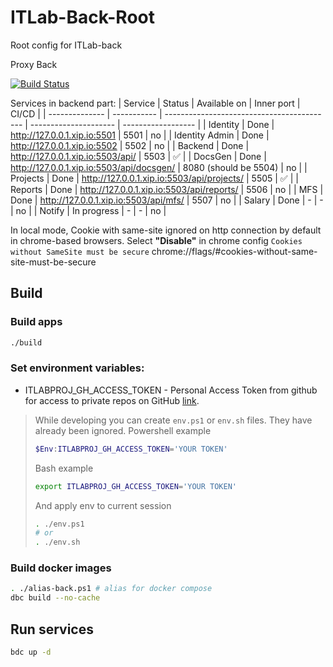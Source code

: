 # ITLab-Back-Root
Root config for ITLab-back

Proxy Back

[![Build Status](https://dev.azure.com/rtuitlab/RTU%20IT%20Lab/_apis/build/status/ITLab/ITLab-Back-Root?branchName=master)](https://dev.azure.com/rtuitlab/RTU%20IT%20Lab/_build/latest?definitionId=142&branchName=master)

Services in backend part:
| Service        | Status      | Available on                               | Inner port            | CI/CD              |
| -------------- | ----------- | ------------------------------------------ | --------------------- | ------------------ |
| Identity       | Done        | http://127.0.0.1.xip.io:5501               | 5501                  | no                 |
| Identity Admin | Done        | http://127.0.0.1.xip.io:5502               | 5502                  | no                 |
| Backend        | Done        | http://127.0.0.1.xip.io:5503/api/          | 5503                  | :white_check_mark: |
| DocsGen        | Done        | http://127.0.0.1.xip.io:5503/api/docsgen/  | 8080 (should be 5504) | no                 |
| Projects       | Done        | http://127.0.0.1.xip.io:5503/api/projects/ | 5505                  | :white_check_mark: |
| Reports        | Done        | http://127.0.0.1.xip.io:5503/api/reports/  | 5506                  | no                 |
| MFS            | Done        | http://127.0.0.1.xip.io:5503/api/mfs/      | 5507                  | no                 |
| Salary         | Done        | -                                          | -                     | no                 |
| Notify         | In progress | -                                          | -                     | no                 |

In local mode, Cookie with same-site ignored on http connection by default in chrome-based browsers. Select **"Disable"** in chrome config `Cookies without SameSite must be secure` chrome://flags/#cookies-without-same-site-must-be-secure

## Build

### Build apps
```bash
./build
```

### Set environment variables:
* ITLABPROJ_GH_ACCESS_TOKEN - Personal Access Token from github for access to private repos on GitHub [link](https://github.com/settings/tokens).

> While developing you can create `env.ps1` or `env.sh` files. They have already been ignored.
> Powershell example
> ```powershell
> $Env:ITLABPROJ_GH_ACCESS_TOKEN='YOUR TOKEN'
> ```
> Bash example
> ```bash
> export ITLABPROJ_GH_ACCESS_TOKEN='YOUR TOKEN'
> ```
> And apply env to current session
> ```bash
> . ./env.ps1
> # or
> . ./env.sh
> ```

### Build docker images

```bash
. ./alias-back.ps1 # alias for docker compose
dbc build --no-cache
```

## Run services

```bash
bdc up -d
```